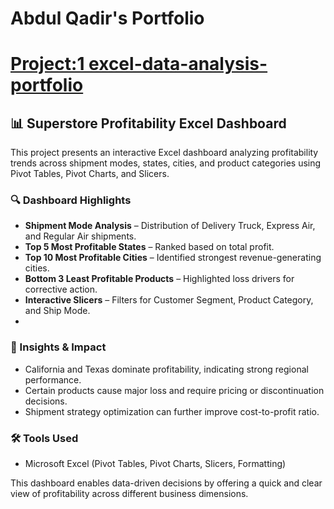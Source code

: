 # Abdul Qadir's Portfolio
# [Project:1 excel-data-analysis-portfolio](https://github.com/aqkhanhope-DA/Superstore-Profitability-Dashboard)

## 📊 Superstore Profitability Excel Dashboard

This project presents an interactive Excel dashboard analyzing profitability trends across shipment modes, states, cities, and product categories using Pivot Tables, Pivot Charts, and Slicers.

### 🔍 Dashboard Highlights
- **Shipment Mode Analysis** – Distribution of Delivery Truck, Express Air, and Regular Air shipments.
- **Top 5 Most Profitable States** – Ranked based on total profit.
- **Top 10 Most Profitable Cities** – Identified strongest revenue-generating cities.
- **Bottom 3 Least Profitable Products** – Highlighted loss drivers for corrective action.
- **Interactive Slicers** – Filters for Customer Segment, Product Category, and Ship Mode.
- [](Superstore_Dashboard.png)


### 🧾 Insights & Impact
- California and Texas dominate profitability, indicating strong regional performance.
- Certain products cause major loss and require pricing or discontinuation decisions.
- Shipment strategy optimization can further improve cost-to-profit ratio.

### 🛠 Tools Used
- Microsoft Excel (Pivot Tables, Pivot Charts, Slicers, Formatting)

This dashboard enables data-driven decisions by offering a quick and clear view of profitability across different business dimensions.
